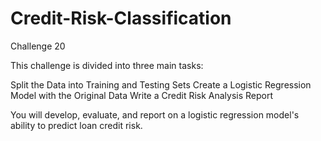 # Credit-Risk-Classification
Challenge 20

This challenge is divided into three main tasks:

Split the Data into Training and Testing Sets
Create a Logistic Regression Model with the Original Data
Write a Credit Risk Analysis Report

You will develop, evaluate, and report on a logistic regression model's ability to predict loan credit risk.
